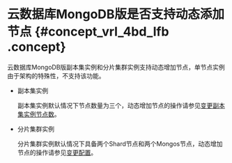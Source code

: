 # 云数据库MongoDB版是否支持动态添加节点 {#concept_vrl_4bd_lfb .concept}

云数据库MongoDB版副本集实例和分片集群实例支持动态增加节点，单节点实例由于架构的特殊性，不支持该功能。

-   副本集实例

    副本集实例默认情况下节点数量为三个，动态增加节点的操作请参见[变更副本集实例节点数](../../../../cn.zh-CN/用户指南/实例管理/变更副本集实例节点数.md#)。

-   分片集群实例

    分片集群实例默认情况下具备两个Shard节点和两个Mongos节点，动态增加节点的操作请参见[变更配置](../../../../cn.zh-CN/用户指南/实例管理/变更配置.md#)。


